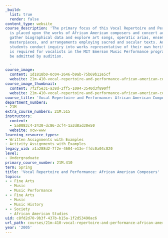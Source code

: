```yaml
---
_build:
  list: true
  render: false
content_type: website
course_description: 'The primary focus of this Vocal Repertoire and Performance course
  is placed upon the works of African American composers and concert artists. Students
  gather biographical data and explore art songs, operatic arias, ensembles, choral
  masterpieces, and arrangements employing sacred and secular texts. Additionally,
  students conduct inquiry into works representative of their own heritage. This course
  is required for vocalists in the MIT Emerson Music Performance program; others may
  be admitted by audition.

  '
course_image:
  content: 1d1818b0-0c04-2646-b9ab-75b69b12e5cf
  website: 21m-410-vocal-repertoire-and-performance-african-american-composers-spring-2005
course_image_thumbnail:
  content: 7f2f5e31-a38d-2ff5-1094-3540d3f890ff
  website: 21m-410-vocal-repertoire-and-performance-african-american-composers-spring-2005
course_title: 'Vocal Repertoire and Performance: African American Composers'
department_numbers:
- 21M
extra_course_numbers: 21M.515
instructors:
  content:
  - 5a0083c4-2430-dc86-3cf4-1a3d8ad30e50
  website: ocw-www
learning_resource_types:
- Written Assignments with Examples
- Activity Assignments with Examples
legacy_uid: a1a288d2-7f2e-4604-e13e-ffdc0a04c820
level:
- Undergraduate
primary_course_number: 21M.410
term: Spring
title: 'Vocal Repertoire and Performance: African American Composers'
topics:
- - Fine Arts
  - Music
  - Music Performance
- - Fine Arts
  - Music
  - Music History
- - Society
  - African American Studies
uid: c8fd2d70-9b3f-437b-b15a-1f2d53490ac6
url_path: courses/21m-410-vocal-repertoire-and-performance-african-american-composers-spring-2005
year: '2005'
---
```

